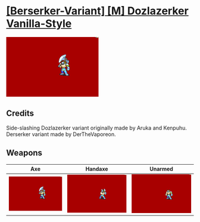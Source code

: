 # [\[Berserker-Variant\] \[M\] Dozlazerker Vanilla-Style](./%5BBerserker-Variant%5D%20%5BM%5D%20Dozlazerker%20Vanilla-Style)

<img src="./3.%20Axe/Axe_000.png" alt="[Berserker-Variant] [M] Dozlazerker Vanilla-Style standing" />

## Credits

Side-slashing Dozlazerker variant originally made by Aruka and Kenpuhu.
Derserker variant made by DerTheVaporeon.

## Weapons


|Axe |Handaxe |Unarmed |
|  :---: | :---: | :---: |
| <img alt="Axe animation" src="./3.%20Axe/Axe.gif" /> | <img alt="Handaxe animation" src="./4.%20Handaxe/Handaxe.gif" /> | <img alt="Unarmed animation" src="./8.%20Unarmed/Unarmed.gif" /> |
